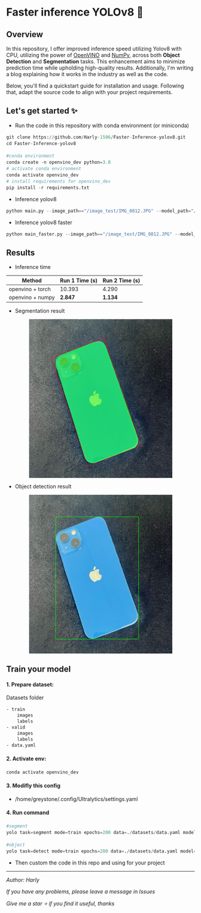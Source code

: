 # Faster inference YOLOv8 🚀

## Overview

In this repository, I offer improved inference speed utilizing Yolov8 with CPU, utilizing the power of [OpenVINO](https://github.com/openvinotoolkit/openvino) and [NumPy](https://numpy.org), across both **Object Detection** and **Segmentation** tasks. This enhancement aims to minimize prediction time while upholding high-quality results. Additionally, I'm writing a blog explaining how it works in the industry as well as the code.

Below, you'll find a quickstart guide for installation and usage. Following that, adapt the source code to align with your project requirements.

## Let's get started ✨ 
- Run the code in this repository with conda environment (or miniconda)
```python
git clone https://github.com/Harly-1506/Faster-Inference-yolov8.git
cd Faster-Inference-yolov8

#conda environment 
conda create -n openvino_dev python=3.8 
# activate conda environment 
conda activate openvino_dev
# install requirements for openvino_dev
pip install -r requirements.txt
```
- Inference yolov8
```python
python main.py --image_path=="/image_test/IMG_0812.JPG" --model_path="/best_openvino_model/openvino_model_yolov8.xml" --output_path=="/debug/result"
```
- Inference yolov8 faster
```python
python main_faster.py --image_path=="/image_test/IMG_0812.JPG" --model_path="/best_openvino_model/openvino_model_yolov8.xml" --output_path=="/debug/result_faster"
```
## Results
- Inference time
  
| Method           | Run 1 Time (s) | Run 2 Time (s) |
|------------------|----------------|----------------|
| openvino + torch | 10.393            | 4.290            |
| openvino + numpy | **2.847**            | **1.134**            |
 
- Segmentation result

<img style="display: block;-webkit-user-select: none;margin: auto;cursor: zoom-in;background-color: hsl(0, 0%, 90%);transition: background-color 300ms;" src="https://raw.githubusercontent.com/Harly-1506/Faster-Inference-yolov8/main/debug/result_faster/image_with_masks.jpg?token=GHSAT0AAAAAAB4F4XQWNYF25ZJ5SBKLBRTQZSIPCWA" width="383" height="424"> 
 
- Object detection result

<img style="display: block;-webkit-user-select: none;margin: auto;cursor: zoom-in;background-color: hsl(0, 0%, 90%);transition: background-color 300ms;" src="https://raw.githubusercontent.com/Harly-1506/Faster-Inference-yolov8/main/debug/result_faster/image_with_bbox.jpg?token=GHSAT0AAAAAAB4F4XQWFZSRFOJWDLWQ3HQ2ZSIPHWQ" width="383" height="424">

## Train your model
#### 1. Prepare dataset:
Datasets folder

    - train
        images
        labels
    - valid
        images
        labels
    - data.yaml


#### 2. Activate env:
```python
conda activate openvino_dev
```
#### 3. Modifly this config 
   
 - /home/greystone/.config/Ultralytics/settings.yaml
   
#### 4. Run command
```python
#segment
yolo task=segment mode=train epochs=200 data=./datasets/data.yaml model=yolov8x-seg.pt imgsz=640 batch=16 patience=0 device=0

#object
yolo task=detect mode=train epochs=200 data=./datasets/data.yaml model=yolov8x.pt imgsz=640 batch=16 patience=0 device=0
```
- Then custom the code in this repo and using for your project


___

*Author: Harly*

*If you have any problems, please leave a message in Issues*

*Give me a star :star: if you find it useful, thanks*

